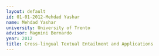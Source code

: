 ```yaml
---
layout: default 
id: 01-01-2012-Mehdad Yashar
name: Mehdad Yashar
university: University of Trento
advisor: Magnini Bernardo
year: 2012
title: Cross-lingual Textual Entailment and Applications
---
```

